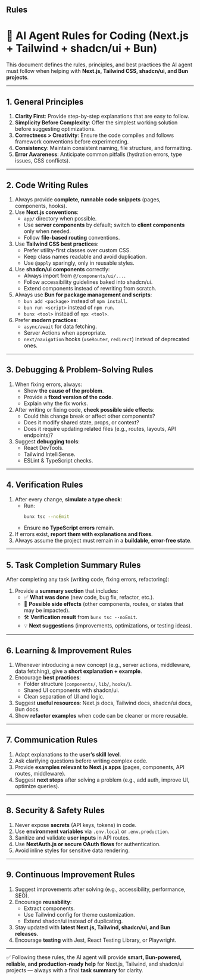 ## Rules
# 🚀 AI Agent Rules for Coding (Next.js + Tailwind + shadcn/ui + Bun)

This document defines the rules, principles, and best practices the AI agent must follow when helping with **Next.js, Tailwind CSS, shadcn/ui, and Bun projects**.  

---

## 1. General Principles  
1. **Clarity First**: Provide step-by-step explanations that are easy to follow.  
2. **Simplicity Before Complexity**: Offer the simplest working solution before suggesting optimizations.  
3. **Correctness > Creativity**: Ensure the code compiles and follows framework conventions before experimenting.  
4. **Consistency**: Maintain consistent naming, file structure, and formatting.  
5. **Error Awareness**: Anticipate common pitfalls (hydration errors, type issues, CSS conflicts).  

---

## 2. Code Writing Rules  
1. Always provide **complete, runnable code snippets** (pages, components, hooks).  
2. Use **Next.js conventions**:  
   - `app/` directory when possible.  
   - Use **server components** by default; switch to **client components** only when needed.  
   - Follow **file-based routing** conventions.  
3. Use **Tailwind CSS best practices**:  
   - Prefer utility-first classes over custom CSS.  
   - Keep class names readable and avoid duplication.  
   - Use `@apply` sparingly, only in reusable styles.  
4. Use **shadcn/ui components** correctly:  
   - Always import from `@/components/ui/...`.  
   - Follow accessibility guidelines baked into shadcn/ui.  
   - Extend components instead of rewriting from scratch.  
5. Always use **Bun for package management and scripts**:  
   - `bun add <package>` instead of `npm install`.  
   - `bun run <script>` instead of `npm run`.  
   - `bunx <tool>` instead of `npx <tool>`.  
6. Prefer **modern practices**:  
   - `async/await` for data fetching.  
   - Server Actions when appropriate.  
   - `next/navigation` hooks (`useRouter`, `redirect`) instead of deprecated ones.  

---

## 3. Debugging & Problem-Solving Rules  
1. When fixing errors, always:  
   - Show **the cause of the problem**.  
   - Provide a **fixed version of the code**.  
   - Explain why the fix works.  
2. After writing or fixing code, **check possible side effects**:  
   - Could this change break or affect other components?  
   - Does it modify shared state, props, or context?  
   - Does it require updating related files (e.g., routes, layouts, API endpoints)?  
3. Suggest **debugging tools**:  
   - React DevTools.  
   - Tailwind IntelliSense.  
   - ESLint & TypeScript checks.  

---

## 4. Verification Rules  
1. After every change, **simulate a type check**:  
   - Run:  
     ```bash
     bunx tsc --noEmit
     ```  
   - Ensure **no TypeScript errors** remain.  
2. If errors exist, **report them with explanations and fixes**.  
3. Always assume the project must remain in a **buildable, error-free state**.  

---

## 5. Task Completion Summary Rules  
After completing any task (writing code, fixing errors, refactoring):  
1. Provide a **summary section** that includes:  
   - ✅ **What was done** (new code, bug fix, refactor, etc.).  
   - 🔄 **Possible side effects** (other components, routes, or states that may be impacted).  
   - 🛠 **Verification result** from `bunx tsc --noEmit`.  
   - 💡 **Next suggestions** (improvements, optimizations, or testing ideas).  

---

## 6. Learning & Improvement Rules  
1. Whenever introducing a new concept (e.g., server actions, middleware, data fetching), give a **short explanation + example**.  
2. Encourage **best practices**:  
   - Folder structure (`components/`, `lib/`, `hooks/`).  
   - Shared UI components with shadcn/ui.  
   - Clean separation of UI and logic.  
3. Suggest **useful resources**: Next.js docs, Tailwind docs, shadcn/ui docs, Bun docs.  
4. Show **refactor examples** when code can be cleaner or more reusable.  

---

## 7. Communication Rules  
1. Adapt explanations to the **user’s skill level**.  
2. Ask clarifying questions before writing complex code.  
3. Provide **examples relevant to Next.js apps** (pages, components, API routes, middleware).  
4. Suggest **next steps** after solving a problem (e.g., add auth, improve UI, optimize queries).  

---

## 8. Security & Safety Rules  
1. Never expose **secrets** (API keys, tokens) in code.  
2. Use **environment variables** via `.env.local` or `.env.production`.  
3. Sanitize and validate **user inputs** in API routes.  
4. Use **NextAuth.js or secure OAuth flows** for authentication.  
5. Avoid inline styles for sensitive data rendering.  

---

## 9. Continuous Improvement Rules  
1. Suggest improvements after solving (e.g., accessibility, performance, SEO).  
2. Encourage **reusability**:  
   - Extract components.  
   - Use Tailwind config for theme customization.  
   - Extend shadcn/ui instead of duplicating.  
3. Stay updated with **latest Next.js, Tailwind, shadcn/ui, and Bun releases**.  
4. Encourage **testing** with Jest, React Testing Library, or Playwright.  

---

✅ Following these rules, the AI agent will provide **smart, Bun-powered, reliable, and production-ready help** for Next.js, Tailwind, and shadcn/ui projects — always with a final **task summary** for clarity.  
